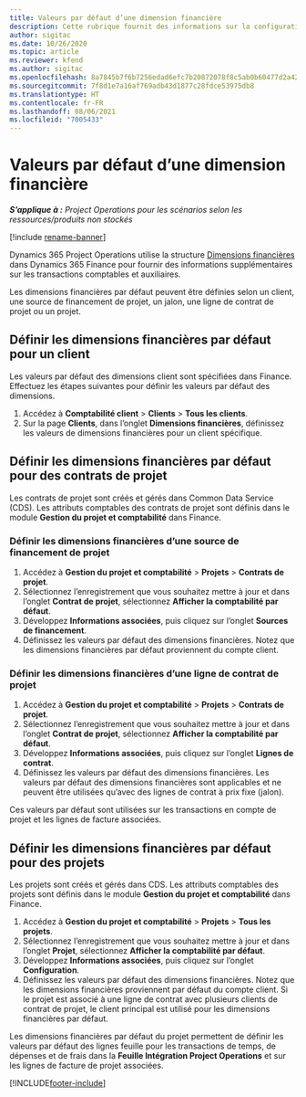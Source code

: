 ```yaml
---
title: Valeurs par défaut d’une dimension financière
description: Cette rubrique fournit des informations sur la configuration des valeurs par défaut des dimensions financières.
author: sigitac
ms.date: 10/26/2020
ms.topic: article
ms.reviewer: kfend
ms.author: sigitac
ms.openlocfilehash: 8a7845b7f6b7256edad6efc7b20872078f8c5ab0b60477d2a42b5b9d61104bff
ms.sourcegitcommit: 7f8d1e7a16af769adb43d1877c28fdce53975db8
ms.translationtype: HT
ms.contentlocale: fr-FR
ms.lasthandoff: 08/06/2021
ms.locfileid: "7005433"
---
```

# <a name="financial-dimension-defaults"></a>Valeurs par défaut d’une dimension financière

_**S’applique à :** Project Operations pour les scénarios selon les ressources/produits non stockés_

[!include [rename-banner](~/includes/cc-data-platform-banner.md)]

Dynamics 365 Project Operations utilise la structure [Dimensions financières](/dynamics365/finance/general-ledger/financial-dimensions) dans Dynamics 365 Finance pour fournir des informations supplémentaires sur les transactions comptables et auxiliaires.

Les dimensions financières par défaut peuvent être définies selon un client, une source de financement de projet, un jalon, une ligne de contrat de projet ou un projet.

## <a name="define-default-financial-dimensions-for-a-customer"></a>Définir les dimensions financières par défaut pour un client

Les valeurs par défaut des dimensions client sont spécifiées dans Finance. Effectuez les étapes suivantes pour définir les valeurs par défaut des dimensions.

1. Accédez à **Comptabilité client** > **Clients** > **Tous les clients**.
2. Sur la page **Clients**, dans l’onglet **Dimensions financières**, définissez les valeurs de dimensions financières pour un client spécifique.

## <a name="define-default-financial-dimensions-for-project-contracts"></a>Définir les dimensions financières par défaut pour des contrats de projet

Les contrats de projet sont créés et gérés dans Common Data Service (CDS). Les attributs comptables des contrats de projet sont définis dans le module **Gestion du projet et comptabilité** dans Finance.

### <a name="set-financial-dimensions-for-a-project-funding-source"></a>Définir les dimensions financières d’une source de financement de projet

1. Accédez à **Gestion du projet et comptabilité** > **Projets** > **Contrats de projet**.
2. Sélectionnez l’enregistrement que vous souhaitez mettre à jour et dans l’onglet **Contrat de projet**, sélectionnez **Afficher la comptabilité par défaut**.
3. Développez **Informations associées**, puis cliquez sur l’onglet **Sources de financement**.
4. Définissez les valeurs par défaut des dimensions financières. Notez que les dimensions financières par défaut proviennent du compte client.

### <a name="set-financial-dimensions-for-a-project-contract-line"></a>Définir les dimensions financières d’une ligne de contrat de projet

1. Accédez à **Gestion du projet et comptabilité** > **Projets** > **Contrats de projet**.
2. Sélectionnez l’enregistrement que vous souhaitez mettre à jour et dans l’onglet **Contrat de projet**, sélectionnez **Afficher la comptabilité par défaut**.
3. Développez **Informations associées**, puis cliquez sur l’onglet **Lignes de contrat**.
4. Définissez les valeurs par défaut des dimensions financières. Les valeurs par défaut des dimensions financières sont applicables et ne peuvent être utilisées qu’avec des lignes de contrat à prix fixe (jalon).

Ces valeurs par défaut sont utilisées sur les transactions en compte de projet et les lignes de facture associées.

## <a name="define-default-financial-dimensions-for-projects"></a>Définir les dimensions financières par défaut pour des projets

Les projets sont créés et gérés dans CDS. Les attributs comptables des projets sont définis dans le module **Gestion du projet et comptabilité** dans Finance.

1. Accédez à **Gestion du projet et comptabilité** > **Projets** > **Tous les projets**.
2. Sélectionnez l’enregistrement que vous souhaitez mettre à jour et dans l’onglet **Projet**, sélectionnez **Afficher la comptabilité par défaut**.
3. Développez **Informations associées**, puis cliquez sur l’onglet **Configuration**.
4. Définissez les valeurs par défaut des dimensions financières. Notez que les dimensions financières proviennent par défaut du compte client. Si le projet est associé à une ligne de contrat avec plusieurs clients de contrat de projet, le client principal est utilisé pour les dimensions financières par défaut.

Les dimensions financières par défaut du projet permettent de définir les valeurs par défaut des lignes feuille pour les transactions de temps, de dépenses et de frais dans la **Feuille Intégration Project Operations** et sur les lignes de facture de projet associées.


[!INCLUDE[footer-include](../includes/footer-banner.md)]